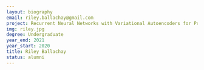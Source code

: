 ```yaml
---
layout: biography
email: riley.ballachay@gmail.com
project: Recurrent Neural Networks with Variational Autoencoders for Predicting Linear MIMO Parameters with Uncertainty
img: riley.jpg
degree: Undergraduate
year_end: 2021
year_start: 2020
title: Riley Ballachay
status: alumni
---
```

